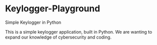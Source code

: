 # Keylogger-Playground

Simple Keylogger in Python

This is a simple keylogger application, built in Python. We are wanting to expand our knowledge of cybersecurity and coding.
